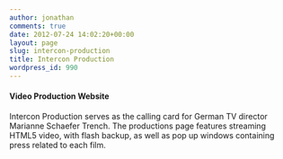 ```yaml
---
author: jonathan
comments: true
date: 2012-07-24 14:02:20+00:00
layout: page
slug: intercon-production
title: Intercon Production
wordpress_id: 990
---
```


#### Video Production Website





Intercon Production serves as the calling card for German TV director Marianne Schaefer Trench.  The productions page features streaming HTML5 video, with flash backup, as well as pop up windows containing press related to each film.



